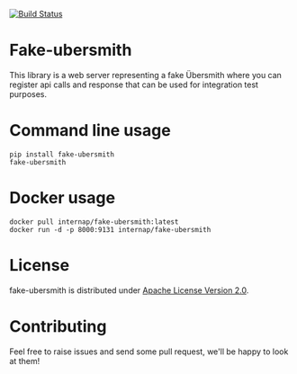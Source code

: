 [![Build Status](https://travis-ci.org/internap/fake-ubersmith.svg?branch=master)](https://travis-ci.org/internap/fake-ubersmith)

Fake-ubersmith
=============
This library is a web server representing a fake Übersmith where you can register api calls and response that can be used
for integration test purposes.

# Command line usage
```
pip install fake-ubersmith
fake-ubersmith
```

# Docker usage
```
docker pull internap/fake-ubersmith:latest
docker run -d -p 8000:9131 internap/fake-ubersmith
```

# License

fake-ubersmith is distributed under [Apache License Version 2.0](LICENSE).

# Contributing

Feel free to raise issues and send some pull request, we'll be happy to look at them!
